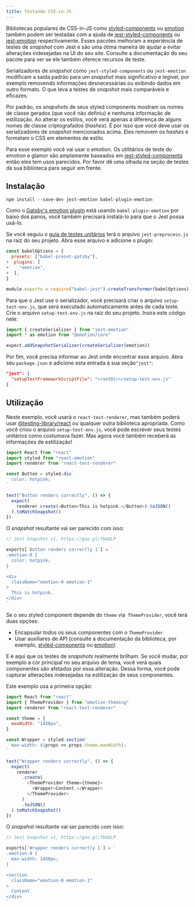 ```yaml
---
title: Testando CSS-in-JS
---
```


Bibliotecas populares de CSS-in-JS como [styled-components](https://github.com/styled-components/styled-components) ou [emotion](https://github.com/emotion-js/emotion) também podem ser testadas com a ajuda de [jest-styled-components](https://github.com/styled-components/jest-styled-components) ou [jest-emotion](https://github.com/emotion-js/emotion/tree/master/packages/jest-emotion) respectivamente. Esses pacotes melhoram a experiência de testes de _snapshot_ com Jest e são uma ótima maneira de ajudar a evitar alterações indesejadas na UI do seu _site_. Consulte a documentação do seu pacote para ver se ele também oferece recursos de teste.

Serializadores de _snapshot_ como `jest-styled-components` ou `jest-emotion` modificam a saída padrão para um _snapshot_ mais significativo e legível, por exemplo removendo informações desnecessárias ou exibindo dados em outro formato. O que leva a testes de _snapshot_ mais comparáveis ​​e eficazes.

Por padrão, os _snapshots_ de seus styled components mostram os nomes de classe gerados (que você não definiu) e nenhuma informação de estilização. Ao alterar os estilos, você verá apenas a diferença de alguns nomes de classe criptografados (_hashes_). É por isso que você deve usar os serializadores de _snapshot_ mencionados acima. Eles removem os _hashes_ e formatam o CSS em elementos de estilo.

Para esse exemplo você vai usar o emotion. Os utilitários de teste do emotion e glamor são amplamente baseados em [jest-styled-components](https://github.com/styled-components/jest-styled-components) então eles tem usos parecidos. Por favor dê uma olhada na seção de testes da sua biblioteca para seguir em frente.

## Instalação

```shell
npm install --save-dev jest-emotion babel-plugin-emotion
```

Como o [Gatsby's emotion plugin](/packages/gatsby-plugin-emotion/) está usando `babel-plugin-emotion` por baixo dos panos, você também precisará instalá-lo para que o Jest possa usá-lo.

Se você seguiu o [guia de testes unitários](/docs/unit-testing) terá o arquivo `jest-preprocess.js` na raiz do seu projeto. Abra esse arquivo e adicione o plugin:

```diff:title=jest-preprocess.js
const babelOptions = {
  presets: ["babel-preset-gatsby"],
+  plugins: [
+    "emotion",
+  ],
}

module.exports = require("babel-jest").createTransformer(babelOptions)
```
Para que o Jest use o serializador, você precisará criar o arquivo `setup-test-env.js`, que será executado automaticamente antes de cada teste. Crie o arquivo `setup-test-env.js` na raiz do seu projeto. Insira este código nele:

```js:title=setup-test-env.js
import { createSerializer } from "jest-emotion"
import * as emotion from "@emotion/core"

expect.addSnapshotSerializer(createSerializer(emotion))
```

Por fim, você precisa informar ao Jest onde encontrar esse arquivo. Abra seu `package.json` e adicione esta entrada à sua seção` "jest" `:

```json:title=package.json
"jest": {
  "setupTestFrameworkScriptFile": "<rootDir>/setup-test-env.js"
}
```

## Utilização

Neste exemplo, você usará o `react-test-renderer`, mas também poderá usar [@testing-library/react](/docs/testing-react-components) ou qualquer outra biblioteca apropriada. Como você criou o arquivo `setup-test-env.js`, você pode escrever seus testes unitários como costumava fazer. Mas agora você também receberá as informações de estilização!

```js:title=src/components/Button.test.js
import React from "react"
import styled from "react-emotion"
import renderer from "react-test-renderer"

const Button = styled.div`
  color: hotpink;
`

test("Button renders correctly", () => {
  expect(
    renderer.create(<Button>This is hotpink.</Button>).toJSON()
  ).toMatchSnapshot()
})
```

O _snapshot_ resultante vai ser parecido com isso:

```js
// Jest Snapshot v1, https://goo.gl/fbAQLP

exports[`Button renders correctly 1`] = `
.emotion-0 {
  color: hotpink;
}

<div
  className="emotion-0 emotion-1"
>
  This is hotpink.
</div>
`
```

Se o seu styled component depende do `theme` via` ThemeProvider`, você terá duas opções:

- Encapsular todos os seus componentes com o `ThemeProvider`
- Usar auxiliares de API (consulte a documentação da biblioteca, por exemplo, [styled-components](https://github.com/styled-components/jest-styled-components#theming) ou [emotion](https://github.com/emotion-js/emotion/tree/master/packages/emotion-theming#createbroadcast-function))

E é aqui que os testes de _snapshots_ realmente brilham. Se você mudar, por exemplo a cor principal no seu arquivo de tema, você verá quais componentes são afetados por essa alteração. Dessa forma, você pode capturar alterações indesejadas na estilização de seus componentes.

Este exemplo usa a primeira opção:

```js:title=src/components/Wrapper.test.js
import React from "react"
import { ThemeProvider } from "emotion-theming"
import renderer from "react-test-renderer"

const theme = {
  maxWidth: "1450px",
}

const Wrapper = styled.section`
  max-width: ${props => props.theme.maxWidth};
`

test("Wrapper renders correctly", () => {
  expect(
    renderer
      .create(
        <ThemeProvider theme={theme}>
          <Wrapper>Content.</Wrapper>
        </ThemeProvider>
      )
      .toJSON()
  ).toMatchSnapshot()
})
```

O _snapshot_ resultante vai ser parecido com isso:

```js
// Jest Snapshot v1, https://goo.gl/fbAQLP

exports[`Wrapper renders correctly 1`] = `
.emotion-0 {
  max-width: 1450px;
}

<section
  className="emotion-0 emotion-1"
>
  Content
</div>
`
```

